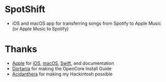 # SpotShift
* iOS and macOS app for transferring songs from Spotify to Apple Music (or Apple Music to Spotify)

# Thanks

* [Apple](https://github.com/apple) for [iOS](https://apple.com/ios), [macOS](https://apple.com/macos), [Swift](https://apple.com/swift), and documentation
* [Dortania](https://github.com/dortania) for making the OpenCore Install Guide
* [Acidanthera](https://github.com/acidanthera) for making my Hackintosh possible
